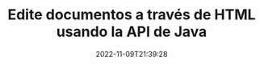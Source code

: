 ---
############################# Static ############################
layout: "product"
date: 2022-11-09T21:39:28
draft: false

product: "Editor"
product_tag: "editor"
platform: "Java"
platform_tag: "java"

############################# Head ############################
head_title: "API del editor de documentos de Java | Edite archivos de texto Word Web XML usando HTML"
head_description: "API de edición de documentos para Java. Cargue archivos de Microsoft Word, XML, web y texto en HTML y vuelva a convertirlos al formato original después de la manipulación."

############################# Header ############################
title: "Edite documentos a través de HTML usando la API de Java"
description: "Integre aplicaciones Java con editor HTML para manipular documentos y volver a convertirlos al formato original."
button:
    enable: true

############################# SubMenu ############################
submenu:
    enable: true
    
    left:
        img_alt: "GroupDocs.Editor for Java"
        image: "https://www.groupdocs.cloud/templates/groupdocs/images/product-logos/groupdocs-editor-java.png"
        product: "GroupDocs.Editor"
        platform: "Java"

    middle:
        button:
            # button loop
            - link: "#overview"
              text: "Visión general"

            # button loop
            - link: "#features"
              text: "Características"

            # button loop
            - link: "#support"
              text: "Apoyo"

            # button loop
            - link: "https://products.groupdocs.app/editor"
              text: "Demo en vivo"

            # button loop
            - link: "https://purchase.groupdocs.com/pricing/editor/java"
              text: "Precios"

    right:
        link_download: "https://downloads.groupdocs.com/editor"
        link_learn: "https://docs.groupdocs.com/editor/java/"
        link_buy: "https://purchase.groupdocs.com"

############################# Overview ############################
overview:
    enable: true
    content: |
      GroupDocs.Editor for Java API permite la edición de documentos en forma de HTML. La API admite múltiples formatos de documentos y se puede integrar con cualquier editor HTML externo, de código abierto o de pago. La API del editor procesará para cargar documentos, convertirlos a HTML, proporcionar HTML a la interfaz de usuario externa y luego guardar HTML en el documento original después de la manipulación. También se puede utilizar para generar diferentes hojas de cálculo de Microsoft Word, Excel, archivos de PowerPoint, formatos OpenDocument, documentos XML y TXT.
    tabs:
      enable: true     
      
      ## TAB ONE ##
      tab_one:
        description: |
          A continuación se muestra una descripción general de GroupDocs.Editor para Java:

        left:
          enable: true
          icon: "fab fa-html5"
          title: "Manipular usando HTML"
          content: |
            * Cargar documento admitido
            * Editar contenido usando HTML
            * Editar estilos relacionados
            * Convertir a formato original
      
      ## TAB TWO ##
      tab_two:
        description: |
          GroupDocs.Editor para Java admite los siguientes [formatos de archivo] (https://docs.groupdocs.com/editor/java/supported-document-formats/)

        left:
          enable: true
          table:
            # table loop
            - title: "Microsoft Office"
              content: |
                * **Microsoft Word**: DOC, DOCX, DOCM, DOT, DOTM, DOTX, FlatOPC, WordML, RTF
                * **Microsoft Excel**: XLS, XLSX, XLSM, XLT, XLTX, XLTM, XLSB, XLAM, CSV, TSV, SXC, SpreadsheetML, DIF, DSV
                * **Microsoft PowerPoint**: PPT, PPTX, PPTM, PPS, PPSX, PPSM, POT, POTX, POTM

        right:
          enable: true
          table:
            # table loop
            - title: "Otras familias de formatos"
              content: |
                * **Formatos de documentos abiertos**: ODT, OTT, ODS, FODS, ODP, OTP
                * **Formatos de documentos abiertos**: MSG, MBOX, EML, EMLX
                * **formatos web**: HTML, MHTML, CHM, XML, TXT
                * **formatos web**: MOBI, AZW3, ePub

      ## TAB THREE ##
      tab_three:
        description: |
          GroupDocs.Editor para Java es compatible con los siguientes sistemas operativos, marcos y administradores de paquetes:
        
        left:
          enable: true
          table:
            # table loop
            - icon: "fab fa-windows"
              title: "Sistemas operativos"
              content: |
                * Microsoft Windows Desktop
                * Microsoft Windows Server
                * Linux
                * MacOS

            # table loop
            - icon: "fas fa-code"
              title: "Marcos compatibles"
              content: |
                * Java 7 (1.7) +

        right:
          enable: true
          table:
            # table loop
            - icon: "fas fa-cogs"
              title: "Entornos de desarrollo"
              content: |
                * NetBeans
                * IntelliJ IDEA
                * Eclipse
            # table loop
            - icon: "fas fa-tools"
              title: "Herramienta de automatización de compilación"
              content: |
                * Maven

############################# Features ############################
features:
    enable: true
    title: "Funciones de GroupDocs.Editor para Java"

    feature:
      # feature loop
      - icon: "fas fa-copy"
        content: "Fácil integración del editor HTML"

      # feature loop
      - icon: "fas fa-eye"
        content: "Conversión de documentos a HTML DOM"

      # feature loop
      - icon: "fas fa-bolt"
        content: "Extraer contenido HTML del flujo de documentos"
      
      # feature loop
      - icon: "fas fa-file-powerpoint"
        content: "Cargue, edite y guarde formatos de archivo de Word, Excel y PowerPoint"

      # feature loop
      - icon: "fas fa-code"
        content: "Obtener HTML junto con elementos incrustados"

      # feature loop
      - icon: "fas fa-cloud"
        content: "Importar, ver y editar documentos XML"

      # feature loop
      - icon: "fas fa-remove-format"
        content: "Omita el contenido HTML y guarde los recursos integrados"

      # feature loop
      - icon: "fas fa-comment-slash"
        content: "Ver, editar y guardar documentos de procesamiento de texto en modo paginal"

      # feature loop
      - icon: "fas fa-location-arrow"
        content: "Obtener el contenido de la etiqueta del cuerpo HTML del archivo"

      # feature loop
      - icon: "fas fa-border-all"
        content: "Extraer contenido CSS del archivo HTML"

      # feature loop
      - icon: "fas fa-wrench"
        content: "Use contenido de cadena para obtener HTML DOM y convertir a archivo"

      # feature loop
      - icon: "fas fa-columns"
        content: "Convierta HTML DOM con elementos incrustados"

      # feature loop
      - icon: "fas fa-file-word"
        content: "Convierta archivos de múltiples formatos en HTML para editar"

      # feature loop
      - icon: "fas fa-envelope"
        content: "Obtenga metainformación de documentos de entrada sin editar"

      # feature loop
      - icon: "fas fa-print"
        content: "Guardar documentos editados en formato de archivo de texto sin formato"

      # feature loop
      - icon: "fas fa-file-archive"
        content: "Precisión de conversión"

      # feature loop
      - icon: "fas fa-lock"
        content: "Aplicar contraseña al documento de salida"

      # feature loop
      - icon: "fas fa-file-code"
        content: "Base de datos (DB) Agnóstico"
      
      # feature loop
      - icon: "fas fa-fill-drip"
        content: "Interfaz de usuario (UI) Agnóstico"

      # feature loop
      - icon: "fas fa-file-excel"
        content: "Admite licencias medidas"

    more_feature:
      # more_feature_loop
      - title: "Convierta con precisión hacia y desde HTML DOM"
        content: |
          El uso de GroupDocs.Editor para Java le permite crear aplicaciones en Java que cargan un documento de formato de archivo compatible para convertirlo en un modelo de objeto de documento (DOM) HTML junto con sus elementos asociados, por ejemplo, CSS. Además, nuestra API Editor Java le permite editar el HTML en cualquiera de los editores de HTML populares. Después de realizar las modificaciones requeridas, GroupDocs.Editor para Java lo ayuda a convertir este HTML resultante nuevamente a su formato de archivo original.
          
          ```java
          // Create Editor class by loading an input document
          Editor editor = new Editor("Sample.docx");

          // Open document for edit and obtain EditableDocument
          EditableDocument original = editor.edit();

          // Obtain all-embedded HTML from it
          String allEmbeddedInside = original.getEmbeddedHtml();

          // If necessary, obtain pure HTML-markup, CSS, images and other resources in separate form

          // Whole HTML-markup, without any resources
          String completeHtmlMarkup = original.getContent();

          // Only HTML->BODY content, useful for most of WYSIWYG-editors
          String onlyInnerBody = original.getBodyContent();

          // All CSS stylesheets
          List<CssText> stylesheets = original.getCss();

          // All images, including raster and vector, but without CSS gradients
          List<IImageResource> images = original.getImages();

          // All font resources
          List<FontResourceBase> fonts = original.getFonts();

          // finally, send this content to your WYSIWYG HTML-editor
          ```
      # more_feature_loop
      - title: "Cargar y obtener elementos asociados"
        content: "GroupDocs.Editor para la API de Java le permite obtener los elementos asociados de documentos de formatos admitidos, como imágenes, CSS, fuentes y más. Luego puede cargar estos elementos asociados obtenidos, recorrerlos y guardarlos por separado del archivo HTML final, y tener una salida bien administrada."

############################# Support ############################
support:
    enable: true

############################# Solutions ############################
solutions:
    enable: true
    title: "GroupDocs.Editor ofrece API de edición de documentos para otros entornos de desarrollo populares"

    solution:
        # solution loop
        - img_alt: "GroupDocs.Editor for .NET"
          image: "https://www.groupdocs.cloud/templates/groupdocs/images/product-logos/groupdocs-editor-net.png"
          product: "GroupDocs.Editor"
          platform: ".NET"
          link: "/editor/net/"

############################# Back to top ###############################
back_to_top:
  enable: true
---